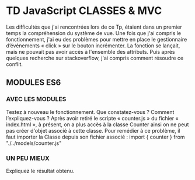 # TD JavaScript CLASSES & MVC
Les difficultés que j'ai rencontrées lors de ce Tp, étaient dans un premier temps la compréhension du système de vue. Une fois que j'ai compris le fonctionnement, j'ai eu des problèmes pour mettre en place le gestionnaire d’événements « click » sur le bouton incrémenter. La fonction se lançait, mais ne pouvait pas avoir accès à l'ensemble des attributs. Puis après quelques recherche sur stackoverflow, j'ai compris comment résoudre ce conflit. 
## MODULES ES6
### AVEC LES MODULES
Testez à nouveau le fonctionnement. Que constatez-vous ? Comment l’expliquez-vous ?
Après avoir retiré le scripte « counter.js » du fichier « index.html », à présent, on a plus accès à la classe Counter ainsi on ne peut pas créer d'objet associé à cette classe. Pour remédier à ce problème, il faut importer la Classe depuis son fichier associé :
import { counter } from "./../models/counter.js"   
### UN PEU MIEUX
Expliquez le résultat obtenu.

